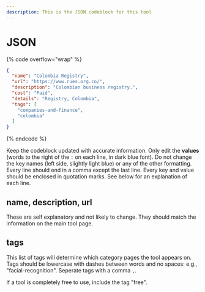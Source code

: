 ```yaml
---
description: This is the JSON codeblock for this tool
---
```


# JSON

{% code overflow="wrap" %}
```json
{
  "name": "Colombia Registry",
  "url": "https://www.rues.org.co/",
  "description": "Colombian business registry.",
  "cost": "Paid",
  "details": "Registry, Colombia",
  "tags": [
    "companies-and-finance",
    "colombia"
  ]
}
```
{% endcode %}

Keep the codeblock updated with accurate information. Only edit the **values** (words to the right of the `:` on each line, in dark blue font). Do not change the key names (left side, slightly light blue) or any of the other formatting. Every line should end in a comma except the last line. Every key and value should be enclosed in quotation marks. See below for an explanation of each line.&#x20;

## name, description, url

These are self explanatory and not likely to change. They should match the information on the main tool page.

## tags

This list of tags will determine which category pages the tool appears on. Tags should be lowercase with dashes between words and no spaces: e.g., "facial-recognition". Seperate tags with a comma `,`.

If a tool is completely free to use, include the tag "free".

